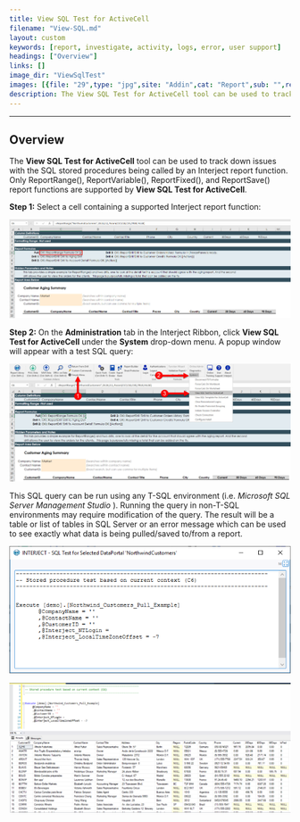```yaml
---
title: View SQL Test for ActiveCell
filename: "View-SQL.md"
layout: custom
keywords: [report, investigate, activity, logs, error, user support]
headings: ["Overview"]
links: []
image_dir: "ViewSqlTest"
images: [{file: "29",type: "jpg",site: "Addin",cat: "Report",sub: "",report: "Customer Aging Summary",ribbon: "",config: "Yes"},{file: "30",type: "jpg",site: "Addin",cat: "Ribbon",sub: "System",report: "Customer Aging Summary",ribbon: "Advanced",config: "Yes"},{file: "SQLQuery",type: "png",site: "Addin",cat: "View SQL Test For ActiveCell",sub: "",report: "",ribbon: "",config: ""},{file: "SQLQueryTest",type: "png",site: "SSMS",cat: "Code",sub: "",report: "",ribbon: "",config: ""}]
description: The View SQL Test for ActiveCell tool can be used to track down issues with the SQL stored procedures being called by an Interject report function.
---
```

* * *

## Overview

The **View SQL Test for ActiveCell** tool can be used to track down issues with the SQL stored procedures being called by an Interject report function. Only ReportRange(), ReportVariable(), ReportFixed(), and ReportSave() report functions are supported by **View SQL Test for ActiveCell**.

**Step 1:** Select a cell containing a supported Interject report function:

![](/images/ViewSqlTest/29.jpg)
<br>

**Step 2:** On the **Administration** tab in the Interject Ribbon, click **View SQL Test for ActiveCell** under the **System** drop-down menu. A popup window will appear with a test SQL query:

![](/images/ViewSqlTest/30.jpg)
<br>

This SQL query can be run using any T-SQL environment (i.e. _Microsoft SQL Server Management Studio_ ). Running the query in non-T-SQL environments may require modification of the query. The result will be a table or list of tables in SQL Server or an error message which can be used to see exactly what data is being pulled/saved to/from a report.

![](/images/ViewSqlTest/SQLQuery.png)
<br>

![](/images/ViewSqlTest/SQLQueryTest.png)
<br>
